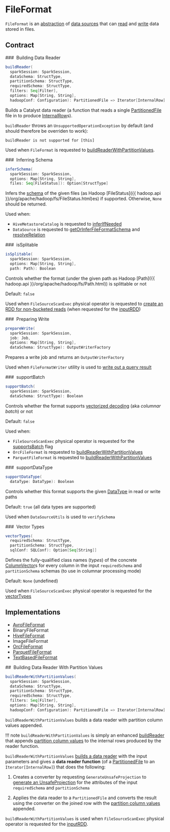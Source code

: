 # FileFormat

`FileFormat` is an [abstraction](#contract) of [data sources](#implementations) that can [read](#buildReader) and [write](#prepareWrite) data stored in files.

## Contract

### <span id="buildReader"> Building Data Reader

```scala
buildReader(
  sparkSession: SparkSession,
  dataSchema: StructType,
  partitionSchema: StructType,
  requiredSchema: StructType,
  filters: Seq[Filter],
  options: Map[String, String],
  hadoopConf: Configuration): PartitionedFile => Iterator[InternalRow]
```

Builds a Catalyst data reader (a function that reads a single [PartitionedFile](../PartitionedFile.md) file in to produce [InternalRow](../InternalRow.md)s).

`buildReader` throws an `UnsupportedOperationException` by default (and should therefore be overriden to work):

```text
buildReader is not supported for [this]
```

Used when `FileFormat` is requested to [buildReaderWithPartitionValues](#buildReaderWithPartitionValues).

### <span id="inferSchema"> Inferring Schema

```scala
inferSchema(
  sparkSession: SparkSession,
  options: Map[String, String],
  files: Seq[FileStatus]): Option[StructType]
```

Infers the [schema](../StructType.md) of the given files (as Hadoop [FileStatus]({{ hadoop.api }}/org/apache/hadoop/fs/FileStatus.html)es) if supported. Otherwise, `None` should be returned.

Used when:

* `HiveMetastoreCatalog` is requested to [inferIfNeeded](../hive/HiveMetastoreCatalog.md#inferIfNeeded)
* `DataSource` is requested to [getOrInferFileFormatSchema](../DataSource.md#getOrInferFileFormatSchema) and [resolveRelation](../DataSource.md#resolveRelation)

### <span id="isSplitable"> isSplitable

```scala
isSplitable(
  sparkSession: SparkSession,
  options: Map[String, String],
  path: Path): Boolean
```

Controls whether the format (under the given path as Hadoop [Path]({{ hadoop.api }}/org/apache/hadoop/fs/Path.html)) is splittable or not

Default: `false`

Used when `FileSourceScanExec` physical operator is requested to [create an RDD for non-bucketed reads](../physical-operators/FileSourceScanExec.md#createNonBucketedReadRDD) (when requested for the [inputRDD](../physical-operators/FileSourceScanExec.md#inputRDD))

### <span id="prepareWrite"> Preparing Write

```scala
prepareWrite(
  sparkSession: SparkSession,
  job: Job,
  options: Map[String, String],
  dataSchema: StructType): OutputWriterFactory
```

Prepares a write job and returns an `OutputWriterFactory`

Used when `FileFormatWriter` utility is used to [write out a query result](../FileFormatWriter.md#write)

### <span id="supportBatch"> supportBatch

```scala
supportBatch(
  sparkSession: SparkSession,
  dataSchema: StructType): Boolean
```

Controls whether the format supports [vectorized decoding](../vectorized-parquet-reader.md) (aka _columnar batch_) or not

Default: `false`

Used when:

* `FileSourceScanExec` physical operator is requested for the [supportsBatch](../physical-operators/FileSourceScanExec.md#supportsBatch) flag
* `OrcFileFormat` is requested to [buildReaderWithPartitionValues](orc/OrcFileFormat.md#buildReaderWithPartitionValues)
* `ParquetFileFormat` is requested to [buildReaderWithPartitionValues](parquet/ParquetFileFormat.md#buildReaderWithPartitionValues)

### <span id="supportDataType"> supportDataType

```scala
supportDataType(
  dataType: DataType): Boolean
```

Controls whether this format supports the given [DataType](../DataType.md) in read or write paths

Default: `true` (all data types are supported)

Used when `DataSourceUtils` is used to `verifySchema`

### <span id="vectorTypes"> Vector Types

```scala
vectorTypes(
  requiredSchema: StructType,
  partitionSchema: StructType,
  sqlConf: SQLConf): Option[Seq[String]]
```

Defines the fully-qualified class names (_types_) of the concrete [ColumnVector](../ColumnVector.md)s for every column in the input `requiredSchema` and `partitionSchema` schemas (to use in columnar processing mode)

Default: `None` (undefined)

Used when `FileSourceScanExec` physical operator is requested for the [vectorTypes](../physical-operators/FileSourceScanExec.md#vectorTypes)

## Implementations

* [AvroFileFormat](avro/AvroFileFormat.md)
* BinaryFileFormat
* [HiveFileFormat](../hive/HiveFileFormat.md)
* ImageFileFormat
* [OrcFileFormat](orc/OrcFileFormat.md)
* [ParquetFileFormat](parquet/ParquetFileFormat.md)
* [TextBasedFileFormat](TextBasedFileFormat.md)

## <span id="buildReaderWithPartitionValues"> Building Data Reader With Partition Values

```scala
buildReaderWithPartitionValues(
  sparkSession: SparkSession,
  dataSchema: StructType,
  partitionSchema: StructType,
  requiredSchema: StructType,
  filters: Seq[Filter],
  options: Map[String, String],
  hadoopConf: Configuration): PartitionedFile => Iterator[InternalRow]
```

`buildReaderWithPartitionValues` builds a data reader with partition column values appended.

!!! note
    `buildReaderWithPartitionValues` is simply an enhanced [buildReader](#buildReader) that appends [partition column values](../PartitionedFile.md#partitionValues) to the internal rows produced by the reader function.

`buildReaderWithPartitionValues` [builds a data reader](#buildReader) with the input parameters and gives a **data reader function** (of a [PartitionedFile](../PartitionedFile.md) to an `Iterator[InternalRow]`) that does the following:

1. Creates a converter by requesting `GenerateUnsafeProjection` to [generate an UnsafeProjection](../whole-stage-code-generation/GenerateUnsafeProjection.md#generate) for the attributes of the input `requiredSchema` and `partitionSchema`

1. Applies the data reader to a `PartitionedFile` and converts the result using the converter on the joined row with the [partition column values](../PartitionedFile.md#partitionValues) appended.

`buildReaderWithPartitionValues` is used when `FileSourceScanExec` physical operator is requested for the [inputRDD](../physical-operators/FileSourceScanExec.md#inputRDD).
